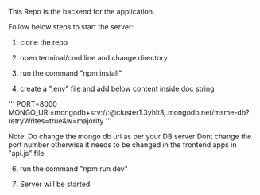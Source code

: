 This Repo is the backend for the application.

Follow below steps to start the server:

1. clone the repo
 
2. open terminal/cmd line and change directory

3. run the command "npm install"
   
4. create a ".env" file and add below content inside doc string
 
'''
   PORT=8000
   MONGO_URI=mongodb+srv://<username>:<password>@cluster1.3yhlt3j.mongodb.net/msme-db?retryWrites=true&w=majority
'''

 Note:  Do change the mongo db uri as per your DB server
        Dont change the port number otherwise it needs to be changed in the frontend apps in "api.js" file

6. run the command "npm run dev"
   
7. Server will be started.
